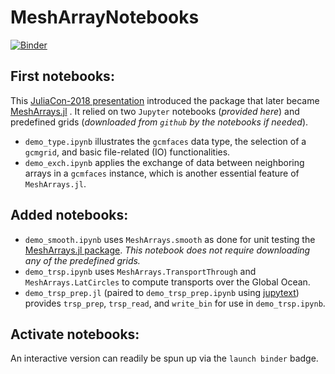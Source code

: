 # MeshArrayNotebooks

[![Binder](https://mybinder.org/badge_logo.svg)](https://mybinder.org/v2/gh/gaelforget/MeshArrayNotebooks/master)

## First notebooks:

This [JuliaCon-2018 presentation](https://youtu.be/RDxAy_zSUvg) introduced the package that later became [MeshArrays.jl](https://github.com/gaelforget/MeshArrays.jl) . It relied on two `Jupyter` notebooks (_provided here_) and predefined grids (_downloaded from `github` by the notebooks if needed_).

- `demo_type.ipynb` illustrates the `gcmfaces` data type, the selection of a `gcmgrid`, and basic file-related (IO) functionalities.
- `demo_exch.ipynb` applies the exchange of data between neighboring arrays in a `gcmfaces` instance, which is another essential feature of `MeshArrays.jl`.

## Added notebooks:

- `demo_smooth.ipynb` uses `MeshArrays.smooth` as done for unit testing the [MeshArrays.jl package](https://github.com/gaelforget/MeshArrays.jl). _This notebook does not require downloading any of the predefined grids._
- `demo_trsp.ipynb` uses `MeshArrays.TransportThrough` and `MeshArrays.LatCircles` to compute transports over the Global Ocean.
- `demo_trsp_prep.jl` (paired to `demo_trsp_prep.ipynb` using [jupytext](https://jupytext.readthedocs.io/en/latest/)) provides `trsp_prep`, `trsp_read`, and `write_bin` for use in `demo_trsp.ipynb`. 

## Activate notebooks:

An interactive version can readily be spun up via the `launch binder` badge.
